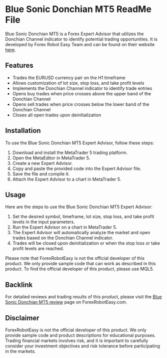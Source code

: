 # Blue Sonic Donchian MT5 ReadMe File

Blue Sonic Donchian MT5 is a Forex Expert Advisor that utilizes the Donchian Channel indicator to identify potential trading opportunities. It is developed by Forex Robot Easy Team and can be found on their website [here](https://www.forexroboteasy.com).

## Features

- Trades the EURUSD currency pair on the H1 timeframe
- Allows customization of lot size, stop loss, and take profit levels
- Implements the Donchian Channel indicator to identify trade entries
- Opens buy trades when price crosses above the upper band of the Donchian Channel
- Opens sell trades when price crosses below the lower band of the Donchian Channel
- Closes all open trades upon deinitialization

## Installation

To use the Blue Sonic Donchian MT5 Expert Advisor, follow these steps:

1. Download and install the MetaTrader 5 trading platform.
2. Open the MetaEditor in MetaTrader 5.
3. Create a new Expert Advisor.
4. Copy and paste the provided code into the Expert Advisor file.
5. Save the file and compile it.
6. Attach the Expert Advisor to a chart in MetaTrader 5.

## Usage

Here are the steps to use the Blue Sonic Donchian MT5 Expert Advisor:

1. Set the desired symbol, timeframe, lot size, stop loss, and take profit levels in the input parameters.
2. Run the Expert Advisor on a chart in MetaTrader 5.
3. The Expert Advisor will automatically analyze the market and open trades based on the Donchian Channel indicator.
4. Trades will be closed upon deinitialization or when the stop loss or take profit levels are reached.

Please note that ForexRobotEasy is not the official developer of this product. We only provide sample code that can work as described in this product. To find the official developer of this product, please use MQL5.

## Backlink

For detailed reviews and trading results of this product, please visit the [Blue Sonic Donchian MT5 review](https://forexroboteasy.com/forex-robot-review/blue-sonic-donchian-mt5-review-forex-software-insights/) page on ForexRobotEasy.com.

## Disclaimer

ForexRobotEasy is not the official developer of this product. We only provide sample code and product descriptions for educational purposes. Trading financial markets involves risk, and it is important to carefully consider your investment objectives and risk tolerance before participating in the markets.
